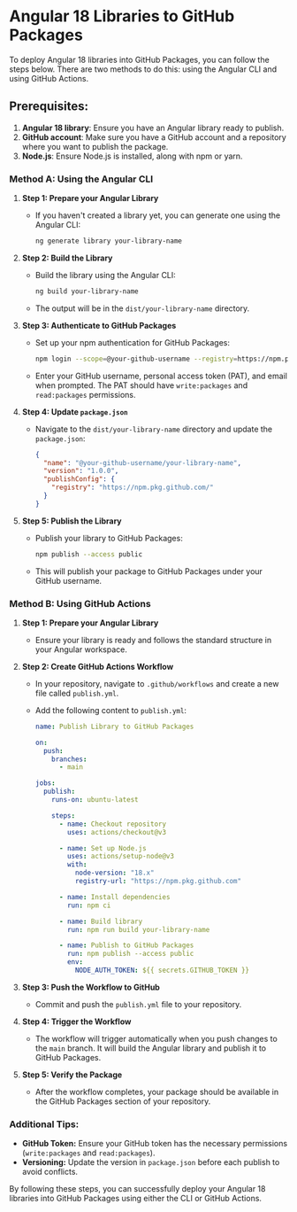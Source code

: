 # Angular 18 Libraries to GitHub Packages

To deploy Angular 18 libraries into GitHub Packages, you can follow the steps below. There are two methods to do this: using the Angular CLI and using GitHub Actions.

## **Prerequisites:**

1. **Angular 18 library**: Ensure you have an Angular library ready to publish.
2. **GitHub account**: Make sure you have a GitHub account and a repository where you want to publish the package.
3. **Node.js**: Ensure Node.js is installed, along with npm or yarn.

### **Method A: Using the Angular CLI**

1. **Step 1: Prepare your Angular Library**

   - If you haven't created a library yet, you can generate one using the Angular CLI:
     ```bash
     ng generate library your-library-name
     ```

2. **Step 2: Build the Library**

   - Build the library using the Angular CLI:
     ```bash
     ng build your-library-name
     ```
   - The output will be in the `dist/your-library-name` directory.

3. **Step 3: Authenticate to GitHub Packages**

   - Set up your npm authentication for GitHub Packages:
     ```bash
     npm login --scope=@your-github-username --registry=https://npm.pkg.github.com
     ```
   - Enter your GitHub username, personal access token (PAT), and email when prompted. The PAT should have `write:packages` and `read:packages` permissions.

4. **Step 4: Update `package.json`**

   - Navigate to the `dist/your-library-name` directory and update the `package.json`:
     ```json
     {
       "name": "@your-github-username/your-library-name",
       "version": "1.0.0",
       "publishConfig": {
         "registry": "https://npm.pkg.github.com/"
       }
     }
     ```

5. **Step 5: Publish the Library**
   - Publish your library to GitHub Packages:
     ```bash
     npm publish --access public
     ```
   - This will publish your package to GitHub Packages under your GitHub username.

### **Method B: Using GitHub Actions**

1. **Step 1: Prepare your Angular Library**

   - Ensure your library is ready and follows the standard structure in your Angular workspace.

2. **Step 2: Create GitHub Actions Workflow**

   - In your repository, navigate to `.github/workflows` and create a new file called `publish.yml`.
   - Add the following content to `publish.yml`:

     ```yaml
     name: Publish Library to GitHub Packages

     on:
       push:
         branches:
           - main

     jobs:
       publish:
         runs-on: ubuntu-latest

         steps:
           - name: Checkout repository
             uses: actions/checkout@v3

           - name: Set up Node.js
             uses: actions/setup-node@v3
             with:
               node-version: "18.x"
               registry-url: "https://npm.pkg.github.com"

           - name: Install dependencies
             run: npm ci

           - name: Build library
             run: npm run build your-library-name

           - name: Publish to GitHub Packages
             run: npm publish --access public
             env:
               NODE_AUTH_TOKEN: ${{ secrets.GITHUB_TOKEN }}
     ```

3. **Step 3: Push the Workflow to GitHub**

   - Commit and push the `publish.yml` file to your repository.

4. **Step 4: Trigger the Workflow**

   - The workflow will trigger automatically when you push changes to the `main` branch. It will build the Angular library and publish it to GitHub Packages.

5. **Step 5: Verify the Package**
   - After the workflow completes, your package should be available in the GitHub Packages section of your repository.

### **Additional Tips:**

- **GitHub Token:** Ensure your GitHub token has the necessary permissions (`write:packages` and `read:packages`).
- **Versioning:** Update the version in `package.json` before each publish to avoid conflicts.

By following these steps, you can successfully deploy your Angular 18 libraries into GitHub Packages using either the CLI or GitHub Actions.
